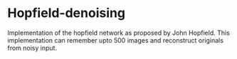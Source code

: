 # Hopfield-denoising
Implementation of the hopfield network as proposed by John Hopfield. This implementation can remember upto 500 images and reconstruct originals from noisy input.
